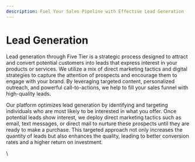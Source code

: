 ```yaml
---
description: Fuel Your Sales Pipeline with Effective Lead Generation
---
```


# Lead Generation

Lead generation through Five Tier is a strategic process designed to attract and convert potential customers into leads that express interest in your products or services. We utilize a mix of direct marketing tactics and digital strategies to capture the attention of prospects and encourage them to engage with your brand. By leveraging targeted content, personalized outreach, and powerful call-to-actions, we help to fill your sales funnel with high-quality leads.

Our platform optimizes lead generation by identifying and targeting individuals who are most likely to be interested in what you offer. Once potential leads show interest, we deploy direct marketing tactics such as email, text messages, or direct mail to nurture these prospects until they are ready to make a purchase. This targeted approach not only increases the quantity of leads but also enhances the quality, leading to better conversion rates and a higher return on investment.

\
